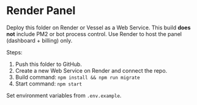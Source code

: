 # Render Panel

Deploy this folder on Render or Vessel as a Web Service. This build **does not** include PM2 or bot process control. Use Render to host the panel (dashboard + billing) only.

Steps:
1. Push this folder to GitHub.
2. Create a new Web Service on Render and connect the repo.
3. Build command: `npm install && npm run migrate`
4. Start command: `npm start`

Set environment variables from `.env.example`.
